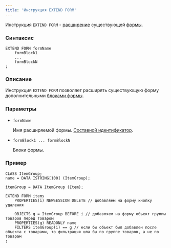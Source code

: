 ```yaml
---
title: 'Инструкция EXTEND FORM'
---
```


Инструкция `EXTEND FORM` - [расширение](Form_extension.md) существующей [формы](Forms.md).

### Синтаксис

    EXTEND FORM formName 
        formBlock1
        ...
        formBlockN
    ;

### Описание

Инструкция `EXTEND FORM` позволяет расширять существующую форму дополнительными [блоками формы](FORM_statement.md#blocks).

### Параметры

- `formName`

    Имя расширяемой формы. [Составной идентификатор](IDs.md#cid-broken).

- `formBlock1 ... formBlockN`

    Блоки формы.

### Пример

```lsf
CLASS ItemGroup;
name = DATA ISTRING[100] (ItemGroup);

itemGroup = DATA ItemGroup (Item);

EXTEND FORM items
    PROPERTIES(i) NEWSESSION DELETE // добавляем на форму кнопку удаления

    OBJECTS g = ItemGroup BEFORE i // добавляем на форму объект группы товаров перед товаром
    PROPERTIES(g) READONLY name
    FILTERS itemGroup(i) == g // если бы объект был добавлен после объекта с товарами, то фильтрация шла бы по группе товаров, а не по товарам
;
```
